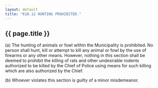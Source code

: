 ```yaml
---
layout: default 
title: "618.12 HUNTING PROHIBITED."
---
```


{{ page.title }}
----------------

​(a) The hunting of animals or fowl within the Municipality is
prohibited. No person shall hunt, kill or attempt to kill any animal or
fowl by the use of firearms or any other means. However, nothing in this
section shall be deemed to prohibit the killing of rats and other
undesirable rodents authorized to be killed by the Chief of Police using
means for such killing which are also authorized by the Chief.

​(b) Whoever violates this section is guilty of a minor misdemeanor.
